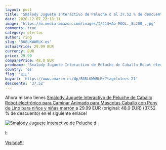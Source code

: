 ```yaml
---
layout: post
title: 'Smalody Juguete Interactivo de Peluche d al 37.52 % de descuento'
date: 2020-12-07 22:18:11
image: 'https://m.media-amazon.com/images/I/414+Ao-MGOL._SL200_.jpg'
comments: true
category: ofertas
author: ring
slug: 'B08LKWWRLK-es'
actualPrice: 29.99 EUR
currency: EUR
price: 29.99
comparePrice: 48.0 EUR
prodname: 'Smalody Juguete Interactivo de Peluche de Caballo Robot electrónico para Caminar Animado para Mascotas  Caballo con Pony de Lino para niños y niñas  marrón '
country: 'es'
flag: '🇪🇸'
buyurl: 'https://www.amazon.es/dp/B08LKWWRLK/?tag=tolees-21'
descuento: '37.52'
---
```


Ahora mismo tienes [Smalody Juguete Interactivo de Peluche de Caballo Robot electrónico para Caminar Animado para Mascotas  Caballo con Pony de Lino para niños y niñas  marrón ](https://www.amazon.es/dp/B08LKWWRLK/?tag=tolees-21) a 29.99 EUR (original: 48.0 EUR) (37.52 %  de descuento) en el siguiente enlace!

[![Smalody Juguete Interactivo de Peluche d](https://m.media-amazon.com/images/I/414+Ao-MGOL._SL200_.jpg)](https://www.amazon.es/dp/B08LKWWRLK/?tag=tolees-21)

ℹ️:


[Visítala!!!](https://www.amazon.es/dp/B08LKWWRLK/?tag=tolees-21)

